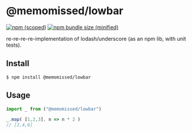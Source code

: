 # @memomissed/lowbar

[![npm (scoped)](https://img.shields.io/npm/v/@memomissed/lowbar.svg)](https://www.npmjs.com/package/@memomissed/lowbar)
[![npm bundle size (minified)](https://img.shields.io/bundlephobia/min/@memomissed/lowbar.svg)](https://www.npmjs.com/package/@memomissed/lowbar)

re-re-re-re-implementation of lodash/underscore (as an npm lib, with unit tests).

## Install

```
$ npm install @memomissed/lowbar
```

## Usage

```js
import _ from ("@memomissed/lowbar")

_.map( [1,2,3], n => n * 2 )
// [2,4,6]
```